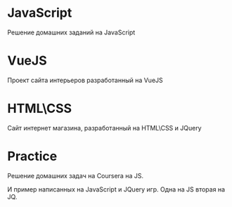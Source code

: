 # JavaScript
Решение домашних заданий на JavaScript

# VueJS
Проект сайта интерьеров разработанный на VueJS

# HTML\CSS
Сайт интернет магазина, разработанный на HTML\CSS и JQuery

# Practice
Решение домашних задач на Coursera на JS. 

И пример написанных на JavaScript и JQuery игр. Одна на JS вторая на JQ.

